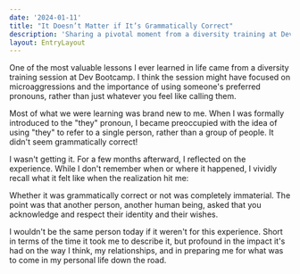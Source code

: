 ```yaml
---
date: '2024-01-11'
title: "It Doesn’t Matter if It’s Grammatically Correct"
description: 'Sharing a pivotal moment from a diversity training at Dev Bootcamp that opened my eyes to the importance of using preferred pronouns, a lesson that deeply influenced how I think and interact with others.'
layout: EntryLayout
---
```


One of the most valuable lessons I ever learned in life came from a diversity training session at Dev Bootcamp. I think the session might have focused on microaggressions and the importance of using someone's preferred pronouns, rather than just whatever you feel like calling them.

Most of what we were learning was brand new to me. When I was formally introduced to the "they" pronoun, I became preoccupied with the idea of using "they" to refer to a single person, rather than a group of people. It didn't seem grammatically correct!

I wasn't getting it. For a few months afterward, I reflected on the experience. While I don't remember when or where it happened, I vividly recall what it felt like when the realization hit me:

Whether it was grammatically correct or not was completely immaterial. The point was that another person, another human being, asked that you acknowledge and respect their identity and their wishes.

I wouldn't be the same person today if it weren't for this experience. Short in terms of the time it took me to describe it, but profound in the impact it's had on the way I think, my relationships, and in preparing me for what was to come in my personal life down the road.
